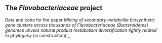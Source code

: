 ## The _Flavobacteriaceae_ project
Data and code for the paper _Mining of secondary metabolite biosynthetic gene clusters across thousands of Flavobacteriaceae (Bacteroidetes) genomes unveils natural product metabolism diversification tightly related to phylogeny_ (in construction)
_
